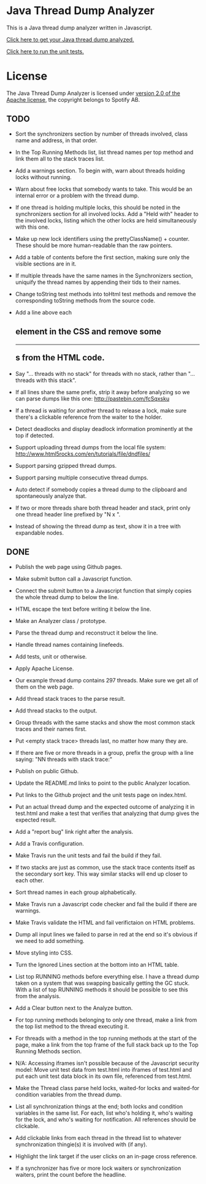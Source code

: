 <!--- -*-markdown-*- -->

# Java Thread Dump Analyzer

This is a Java thread dump analyzer written in Javascript.

[Click here to get your Java thread dump analyzed.](http://spotify.github.io/threaddump-analyzer/)

[Click here to run the unit tests.](http://spotify.github.io/threaddump-analyzer/test.html)

# License

The Java Thread Dump Analyzer is licensed under
[version 2.0 of the Apache license](http://www.apache.org/licenses/LICENSE-2.0.html),
the copyright belongs to Spotify AB.

## TODO
* Sort the synchronizers section by number of threads involved, class
name and address, in that order.

* In the Top Running Methods list, list thread names per top method
and link them all to the stack traces list.

* Add a warnings section. To begin with, warn about threads holding
locks without running.

* Warn about free locks that somebody wants to take. This would be an
internal error or a problem with the thread dump.

* If one thread is holding multiple locks, this should be noted in the
synchronizers section for all involved locks. Add a "Held with" header
to the involved locks, listing which the other locks are held
simultaneously with this one.

* Make up new lock identifiers using the prettyClassName() +
counter. These should be more human-readable than the raw pointers.

* Add a table of contents before the first section, making sure only
the visible sections are in it.

* If multiple threads have the same names in the Synchronizers
section, uniquify the thread names by appending their tids to their
names.

* Change toString test methods into toHtml test methods and remove the
corresponding toString methods from the source code.

* Add a line above each <h2> element in the CSS and remove some <hr>s
from the HTML code.

* Say "... threads with no stack" for threads with no stack, rather
  than "... threads with this stack".

* If all lines share the same prefix, strip it away before analyzing
so we can parse dumps like this one: http://pastebin.com/fcSqxsku

* If a thread is waiting for another thread to release a lock, make
sure there's a clickable reference from the waiter to the holder.

* Detect deadlocks and display deadlock information prominently at the
top if detected.

* Support uploading thread dumps from the local file system:
<http://www.html5rocks.com/en/tutorials/file/dndfiles/>

* Support parsing gzipped thread dumps.

* Support parsing multiple consecutive thread dumps.

* Auto detect if somebody copies a thread dump to the clipboard and
spontaneously analyze that.

* If two or more threads share both thread header and stack, print
only one thread header line prefixed by "N x ".

* Instead of showing the thread dump as text, show it in a tree with
expandable nodes.

## DONE
* Publish the web page using Github pages.

* Make submit button call a Javascript function.

* Connect the submit button to a Javascript function that simply
copies the whole thread dump to below the line.

* HTML escape the text before writing it below the line.

* Make an Analyzer class / prototype.

* Parse the thread dump and reconstruct it below the line.

* Handle thread names containing linefeeds.

* Add tests, unit or otherwise.

* Apply Apache License.

* Our example thread dump contains 297 threads. Make sure we get all
of them on the web page.

* Add thread stack traces to the parse result.

* Add thread stacks to the output.

* Group threads with the same stacks and show the most common stack
traces and their names first.

* Put \<empty stack trace\> threads last, no matter how many they are.

* If there are five or more threads in a group, prefix the group with a
line saying: "NN threads with stack trace:"

* Publish on public Github.

* Update the README.md links to point to the public Analyzer location.

* Put links to the Github project and the unit tests page on index.html.

* Put an actual thread dump and the expected outcome of analyzing it
in test.html and make a test that verifies that analyzing that dump
gives the expected result.

* Add a "report bug" link right after the analysis.

* Add a Travis configuration.

* Make Travis run the unit tests and fail the build if they fail.

* If two stacks are just as common, use the stack trace contents itself
as the secondary sort key. This way similar stacks will end up closer to
each other.

* Sort thread names in each group alphabetically.

* Make Travis run a Javascript code checker and fail the build if there
are warnings.

* Make Travis validate the HTML and fail verifictaion on HTML
problems.

* Dump all input lines we failed to parse in red at the end so it's
obvious if we need to add something.

* Move styling into CSS.

* Turn the Ignored Lines section at the bottom into an HTML table.

* List top RUNNING methods before everything else. I have a thread
  dump taken on a system that was swapping basically getting the GC
  stuck. With a list of top RUNNING methods it should be possible to
  see this from the analysis.

* Add a Clear button next to the Analyze button.

* For top running methods belonging to only one thread, make a link
from the top list method to the thread executing it.

* For threads with a method in the top running methods at the start of
the page, make a link from the top frame of the full stack back up to
the Top Running Methods section.

* N/A: Accessing iframes isn't possible because of the Javascript
  security model: Move unit test data from test.html into iframes of
  test.html and put each unit test data block in its own file,
  referenced from test.html.

* Make the Thread class parse held locks, waited-for locks and
waited-for condition variables from the thread dump.

* List all synchronization things at the end; both locks and condition
  variables in the same list. For each, list who's holding it, who's
  waiting for the lock, and who's waiting for notification. All
  references should be clickable.

* Add clickable links from each thread in the thread list to whatever
  synchronization thingie(s) it is involved with (if any).

* Highlight the link target if the user clicks on an in-page cross
reference.

* If a synchronizer has five or more lock waiters or synchronization
waiters, print the count before the headline.
